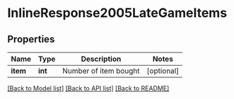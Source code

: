 # InlineResponse2005LateGameItems

## Properties
Name | Type | Description | Notes
------------ | ------------- | ------------- | -------------
**item** | **int** | Number of item bought | [optional] 

[[Back to Model list]](../README.md#documentation-for-models) [[Back to API list]](../README.md#documentation-for-api-endpoints) [[Back to README]](../README.md)


